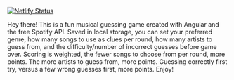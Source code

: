 [![Netlify Status](https://api.netlify.com/api/v1/badges/384c3691-d019-4858-af98-4b3f3fe5ba9b/deploy-status)](https://app.netlify.com/sites/spotify-whos-who/deploys)

Hey there! This is a fun musical guessing game created with Angular and the free Spotify API. Saved in local storage, you can set your preferred genre, how many songs to use as clues per round, how many artists to guess from, and the difficulty/number of incorrect guesses before game over. Scoring is weighted, the fewer songs to choose from per round, more points. The more artists to guess from, more points. Guessing correctly first try, versus a few wrong guesses first, more points. Enjoy!
